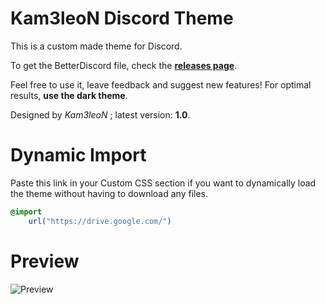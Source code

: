 # Kam3leoN  Discord Theme
This is a custom made theme for Discord.

To get the BetterDiscord file, check the [**releases page**](https://github.com/Kam3leoN/Kam3leoN_Discord).

Feel free to use it, leave feedback and suggest new features!
For optimal results, **use the dark theme**.

Designed by *Kam3leoN* ; latest version: **1.0**.

# Dynamic Import
Paste this link in your Custom CSS section if you want to
dynamically load the theme without having to download any files.
```css
@import
    url("https://drive.google.com/")
```

# Preview
![Preview](https://i.imgur.com/...)